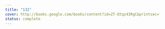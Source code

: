 ```yaml
---
title: "132"
cover: http://books.google.com/books/content?id=Zf-Qtqz4IRgC&printsec=frontcover&img=1&zoom=1&edge=curl&source=gbs_api
status: complete
---
```

